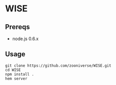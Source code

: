 WISE
====

## Prereqs
* node.js 0.6.x

## Usage
```
git clone https://github.com/zooniverse/WISE.git
cd WISE
npm install .
hem server
```
